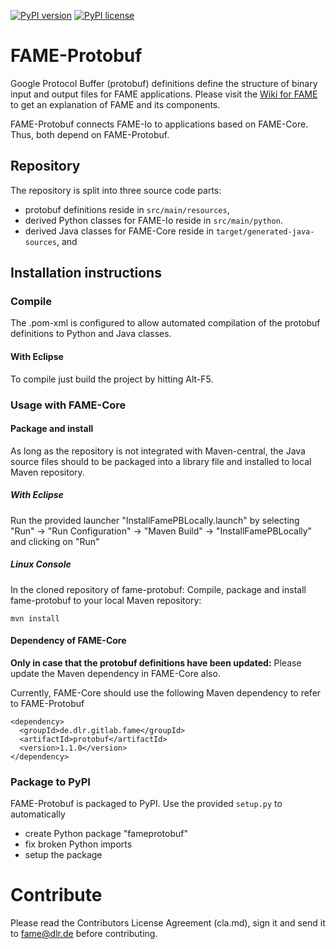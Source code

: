 [![PyPI version](https://badge.fury.io/py/fameprotobuf.svg)](https://badge.fury.io/py/fameprotobuf)
[![PyPI license](https://img.shields.io/pypi/l/fameprotobuf.svg)](https://badge.fury.io/py/fameprotobuf) 

# FAME-Protobuf
Google Protocol Buffer (protobuf) definitions define the structure of binary input and output files for FAME applications.
Please visit the [Wiki for FAME](https://gitlab.com/fame-framework/wiki/-/wikis/home) to get an explanation of FAME and its components.

FAME-Protobuf connects FAME-Io to applications based on FAME-Core. Thus, both depend on FAME-Protobuf.

## Repository
The repository is split into three source code parts:
* protobuf definitions reside in `src/main/resources`,
* derived Python classes for FAME-Io reside in `src/main/python`.
* derived Java classes for FAME-Core reside in `target/generated-java-sources`, and

## Installation instructions
### Compile
The .pom-xml is configured to allow automated compilation of the protobuf definitions to Python and Java classes. 
#### With Eclipse
To compile just build the project by hitting Alt-F5.

### Usage with FAME-Core
#### Package and install
As long as the repository is not integrated with Maven-central, the Java source files should to be packaged into a library file and installed to local Maven repository.
##### With Eclipse
Run the provided launcher "InstallFamePBLocally.launch" by selecting "Run" -> "Run Configuration" -> "Maven Build" -> "InstallFamePBLocally" and clicking on "Run"

##### Linux Console
In the cloned repository of fame-protobuf:
Compile, package and install fame-protobuf to your local Maven repository: 

```
mvn install
```

#### Dependency of FAME-Core
**Only in case that the protobuf definitions have been updated:** Please update the Maven dependency in FAME-Core also. 

Currently, FAME-Core should use the following Maven dependency to refer to FAME-Protobuf

```
<dependency>
  <groupId>de.dlr.gitlab.fame</groupId>
  <artifactId>protobuf</artifactId>
  <version>1.1.0</version>
</dependency>
```

### Package to PyPI
FAME-Protobuf is packaged to PyPI. Use the provided `setup.py` to automatically 
* create Python package "fameprotobuf"
* fix broken Python imports
* setup the package

# Contribute
Please read the Contributors License Agreement (cla.md), sign it and send it to fame@dlr.de before contributing.

